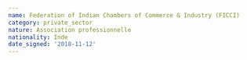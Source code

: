 ```yaml
---
name: Federation of Indian Chambers of Commerce & Industry (FICCI)
category: private_sector
nature: Association professionnelle 
nationality: Inde
date_signed: '2018-11-12'
---
```

    